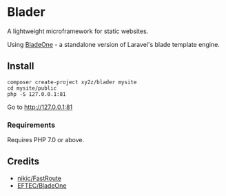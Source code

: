 # Blader

A lightweight microframework for static websites.

Using [BladeOne](https://github.com/EFTEC/BladeOne/) - a standalone version of Laravel's blade template engine.

## Install
```
composer create-project xy2z/blader mysite
cd mysite/public
php -S 127.0.0.1:81
```

Go to http://127.0.0.1:81

### Requirements

Requires PHP 7.0 or above.


## Credits

- [nikic/FastRoute](https://github.com/nikic/FastRoute)
- [EFTEC/BladeOne](https://github.com/EFTEC/BladeOne/)
